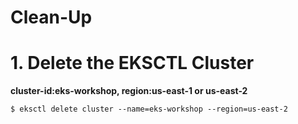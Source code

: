 # Clean-Up

# 1. Delete the EKSCTL Cluster
**cluster-id:eks-workshop, region:us-east-1 or us-east-2**
```
$ eksctl delete cluster --name=eks-workshop --region=us-east-2
```
